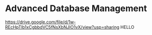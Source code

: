 # Advanced Database Management
https://drive.google.com/file/d/1w-REcHpTlb1xCgbbdVC5fNsXbNJIO1vX/view?usp=sharing
HELLO